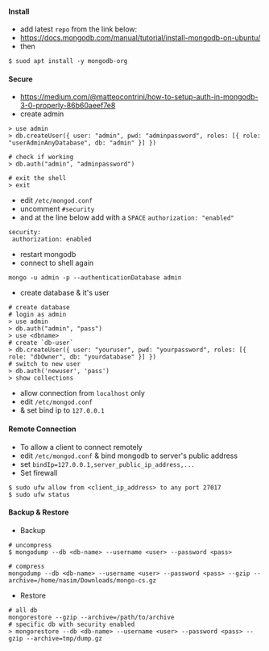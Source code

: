 #### Install
- add latest `repo` from the link below:
- https://docs.mongodb.com/manual/tutorial/install-mongodb-on-ubuntu/
- then
```
$ suod apt install -y mongodb-org
```

#### Secure
- https://medium.com/@matteocontrini/how-to-setup-auth-in-mongodb-3-0-properly-86b60aeef7e8
- create admin
```
> use admin
> db.createUser({ user: "admin", pwd: "adminpassword", roles: [{ role: "userAdminAnyDatabase", db: "admin" }] })

# check if working
> db.auth("admin", "adminpassword")

# exit the shell
> exit

```

- edit `/etc/mongod.conf`
- uncomment `#security`
- and at the line below add with a `SPACE` `authorization: "enabled"`
```
security:
 authorization: enabled
```
- restart mongodb
- connect to shell again
```
mongo -u admin -p --authenticationDatabase admin
```
- create database & it's user
```
# create database
# login as admin
> use admin
> db.auth("admin", "pass")
> use <dbname>
# create `db-user`
> db.createUser({ user: "youruser", pwd: "yourpassword", roles: [{ role: "dbOwner", db: "yourdatabase" }] })
# switch to new user
> db.auth('newuser', 'pass')
> show collections
```
- allow connection from `localhost` only
- edit `/etc/mongod.conf`
- & set bind ip to `127.0.0.1`

#### Remote Connection
- To allow a client to connect remotely
- edit `/etc/mongod.conf` & bind mongodb to server's public address
- set `bindIp=127.0.0.1,server_public_ip_address,...`
- Set firewall

```
$ sudo ufw allow from <client_ip_address> to any port 27017
$ sudo ufw status
```

#### Backup & Restore
- Backup
```
# uncompress
$ mongodump --db <db-name> --username <user> --password <pass>

# compress
mongodump --db <db-name> --username <user> --password <pass> --gzip --archive=/home/nasim/Downloads/mongo-cs.gz

```
- Restore
```
# all db
mongorestore --gzip --archive=/path/to/archive
# specific db with security enabled
> mongorestore --db <db-name> --username <user> --password <pass> --gzip --archive=tmp/dump.gz
```